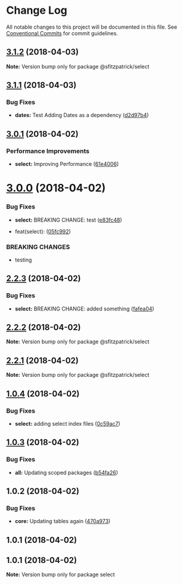 # Change Log

All notable changes to this project will be documented in this file.
See [Conventional Commits](https://conventionalcommits.org) for commit guidelines.

<a name="3.1.2"></a>
## [3.1.2](https://github.com/stevenfitzpatrick/lernawtf/compare/v3.1.1...v3.1.2) (2018-04-03)




**Note:** Version bump only for package @sfitzpatrick/select

<a name="3.1.1"></a>
## [3.1.1](https://github.com/stevenfitzpatrick/lernawtf/compare/v3.1.0...v3.1.1) (2018-04-03)


### Bug Fixes

* **dates:** Test Adding Dates as a dependency ([d2d97b4](https://github.com/stevenfitzpatrick/lernawtf/commit/d2d97b4))




<a name="3.0.1"></a>
## [3.0.1](https://github.com/stevenfitzpatrick/lernawtf/compare/v3.0.0...v3.0.1) (2018-04-02)


### Performance Improvements

* **select:** Improving Performance ([61e4006](https://github.com/stevenfitzpatrick/lernawtf/commit/61e4006))




<a name="3.0.0"></a>
# [3.0.0](https://github.com/stevenfitzpatrick/lernawtf/compare/v2.2.3...v3.0.0) (2018-04-02)


### Bug Fixes

* **select:** 
BREAKING CHANGE: test ([e83fc48](https://github.com/stevenfitzpatrick/lernawtf/commit/e83fc48))


* feat(select): ([05fc992](https://github.com/stevenfitzpatrick/lernawtf/commit/05fc992))


### BREAKING CHANGES

* testing




<a name="2.2.3"></a>
## [2.2.3](https://github.com/stevenfitzpatrick/lernawtf/compare/v2.2.2...v2.2.3) (2018-04-02)


### Bug Fixes

* **select:** BREAKING CHANGE: added something ([fafea04](https://github.com/stevenfitzpatrick/lernawtf/commit/fafea04))




<a name="2.2.2"></a>
## [2.2.2](https://github.com/stevenfitzpatrick/lernawtf/compare/v2.2.1...v2.2.2) (2018-04-02)




**Note:** Version bump only for package @sfitzpatrick/select

<a name="2.2.1"></a>
## [2.2.1](https://github.com/stevenfitzpatrick/lernawtf/compare/v2.2.0...v2.2.1) (2018-04-02)




**Note:** Version bump only for package @sfitzpatrick/select

<a name="1.0.4"></a>
## [1.0.4](https://github.com/stevenfitzpatrick/lernawtf/compare/@sfitzpatrick/select@1.0.3...@sfitzpatrick/select@1.0.4) (2018-04-02)


### Bug Fixes

* **select:** adding select index files ([0c59ac7](https://github.com/stevenfitzpatrick/lernawtf/commit/0c59ac7))




<a name="1.0.3"></a>
## [1.0.3](https://github.com/stevenfitzpatrick/lernawtf/compare/@sfitzpatrick/select@1.0.2...@sfitzpatrick/select@1.0.3) (2018-04-02)


### Bug Fixes

* **all:** Updating scoped packages ([b54fa26](https://github.com/stevenfitzpatrick/lernawtf/commit/b54fa26))




<a name="1.0.2"></a>
## 1.0.2 (2018-04-02)


### Bug Fixes

* **core:** Updating tables again ([470a973](https://github.com/stevenfitzpatrick/lernawtf/commit/470a973))



<a name="1.0.1"></a>
## 1.0.1 (2018-04-02)




<a name="1.0.1"></a>
## 1.0.1 (2018-04-02)




**Note:** Version bump only for package select
